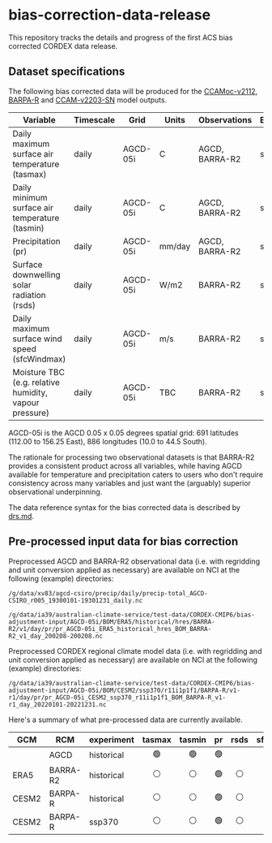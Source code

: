 # bias-correction-data-release

This repository tracks the details and progress of the first ACS bias corrected CORDEX data release.

## Dataset specifications

The following bias corrected data will be produced for the
[CCAMoc-v2112](https://dx.doi.org/10.25914/8fve-1910),
[BARPA-R](https://dx.doi.org/10.25914/z1x6-dq28) and
[CCAM-v2203-SN](https://dx.doi.org/10.25914/rd73-4m3) model outputs.

| Variable | Timescale | Grid | Units | Observations | Experiments |
| ---      | ---       | ---  | ---   | ---          | ---         |
| Daily maximum surface air temperature (tasmax) | daily | AGCD-05i | C | AGCD, BARRA-R2 | ssp370 |
| Daily minimum surface air temperature (tasmin) | daily | AGCD-05i | C | AGCD, BARRA-R2 | ssp370 |
| Precipitation (pr) | daily | AGCD-05i | mm/day | AGCD, BARRA-R2 | ssp370 |
| Surface downwelling solar radiation (rsds) | daily | AGCD-05i | W/m2 | BARRA-R2 | ssp370 |
| Daily maximum surface wind speed (sfcWindmax) | daily | AGCD-05i | m/s | BARRA-R2 | ssp370 |
| Moisture TBC (e.g. relative humidity, vapour pressure) | daily | AGCD-05i | TBC | BARRA-R2 | ssp370 |

AGCD-05i is the AGCD 0.05 x 0.05 degrees spatial grid: 691 latitudes (112.00 to 156.25 East), 886 longitudes (10.0 to 44.5 South). 

The rationale for processing two observational datasets is that BARRA-R2 provides a consistent product across all variables,
while having AGCD available for temperature and precipitation caters to users who don't require consistency across many variables
and just want the (arguably) superior observational underpinning.

The data reference syntax for the bias corrected data is described by [drs.md](drs.md).

## Pre-processed input data for bias correction

Preprocessed AGCD and BARRA-R2 observational data (i.e. with regridding and unit conversion applied as necessary)
are available on NCI at the following (example) directories:
```
/g/data/xv83/agcd-csiro/precip/daily/precip-total_AGCD-CSIRO_r005_19300101-19301231_daily.nc

/g/data/ia39/australian-climate-service/test-data/CORDEX-CMIP6/bias-adjustment-input/AGCD-05i/BOM/ERA5/historical/hres/BARRA-R2/v1/day/pr/pr_AGCD-05i_ERA5_historical_hres_BOM_BARRA-R2_v1_day_200208-200208.nc
```

Preprocessed CORDEX regional climate model data (i.e. with regridding and unit conversion applied as necessary)
are available on NCI at the following (example) directories:
```
/g/data/ia39/australian-climate-service/test-data/CORDEX-CMIP6/bias-adjustment-input/AGCD-05i/BOM/CESM2/ssp370/r11i1p1f1/BARPA-R/v1-r1/day/pr/pr_AGCD-05i_CESM2_ssp370_r11i1p1f1_BOM_BARPA-R_v1-r1_day_20220101-20221231.nc
```
Here's a summary of what pre-processed data are currently available.

| GCM | RCM | experiment | tasmax | tasmin | pr | rsds | sfcWindmax | moisture | 
| ---   | --- | ---        | :-:    | :-:    | :-:| :-:  | :-:        | :-:      |
|  | AGCD | historical | :green_circle: | :green_circle: | :green_circle: |  |  |  |
| ERA5 | BARRA-R2 | historical | :white_circle: | :white_circle: | :green_circle: | :white_circle: | :white_circle: | :white_circle: |
| CESM2 | BARPA-R | historical | :white_circle: | :white_circle: | :green_circle: | :white_circle: | :white_circle: | :white_circle: |
| CESM2 | BARPA-R | ssp370 | :white_circle: | :white_circle: | :green_circle: | :white_circle: | :white_circle: | :white_circle: |
